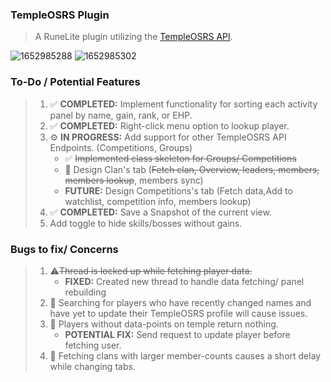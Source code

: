 ### TempleOSRS Plugin

> A RuneLite plugin utilizing the [TempleOSRS API](https://templeosrs.com/api_doc.php). <br>

![1652985288](https://user-images.githubusercontent.com/60162255/169375087-4ebe59c9-9e61-4dc2-a81f-7a34c9637aa6.png)
![1652985302](https://user-images.githubusercontent.com/60162255/169375155-3bf2767d-865a-4c9e-8e8f-52ff9c2e109b.png)


### To-Do / Potential Features

> 1. ✅ **COMPLETED:** Implement functionality for sorting each activity panel by name, gain, rank, or EHP.
> 2. ✅ **COMPLETED:** Right-click menu option to lookup player.
> 3. ⚙️ **IN PROGRESS:** Add support for other TempleOSRS API Endpoints. (Competitions, Groups)
>     * ✅ ~~Implemented class skeleton for Groups/ Competitions~~
>     * 🔧 Design Clan's tab (~~Fetch clan, Overview, leaders, members, members lookup~~, members sync)
>     * **FUTURE:** Design Competitions's tab (Fetch data,Add to watchlist, competition info, members lookup)
> 4. ✅ **COMPLETED:** Save a Snapshot of the current view.
> 5. Add toggle to hide skills/bosses without gains.

### Bugs to fix/ Concerns

> 1. ⚠️~~Thread is locked up while fetching player data.~~
>    * **FIXED:** Created new thread to handle data fetching/ panel rebuilding
> 2. 📓 Searching for players who have recently changed names and have yet to update their TempleOSRS profile will cause issues.
> 3. 📓 Players without data-points on temple return nothing.
>    * **POTENTIAL FIX:** Send request to update player before fetching user.
> 4. 📓 Fetching clans with larger member-counts causes a short delay while changing tabs.
